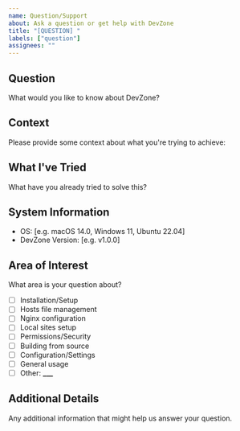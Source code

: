 ```yaml
---
name: Question/Support
about: Ask a question or get help with DevZone
title: "[QUESTION] "
labels: ["question"]
assignees: ""
---
```


## Question

What would you like to know about DevZone?

## Context

Please provide some context about what you're trying to achieve:

## What I've Tried

What have you already tried to solve this?

## System Information

- OS: [e.g. macOS 14.0, Windows 11, Ubuntu 22.04]
- DevZone Version: [e.g. v1.0.0]

## Area of Interest

What area is your question about?

- [ ] Installation/Setup
- [ ] Hosts file management
- [ ] Nginx configuration
- [ ] Local sites setup
- [ ] Permissions/Security
- [ ] Building from source
- [ ] Configuration/Settings
- [ ] General usage
- [ ] Other: ****\_\_\_****

## Additional Details

Any additional information that might help us answer your question.
